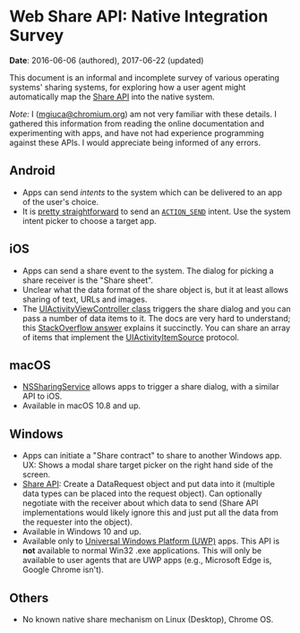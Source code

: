 # Web Share API: Native Integration Survey

**Date**: 2016-06-06 (authored), 2017-06-22 (updated)

This document is an informal and incomplete survey of various operating systems'
sharing systems, for exploring how a user agent might automatically map the
[Share API](explainer.md) into the native system.

*Note:* I (mgiuca@chromium.org) am not very familiar with these details. I
gathered this information from reading the online documentation and
experimenting with apps, and have not had experience programming against these
APIs. I would appreciate being informed of any errors.

## Android

* Apps can send *intents* to the system which can be delivered to an app of the
  user's choice.
* It is [pretty
  straightforward](http://developer.android.com/training/sharing/send.html) to
  send an
  [`ACTION_SEND`](http://developer.android.com/reference/android/content/Intent.html#ACTION_SEND)
  intent. Use the system intent picker to choose a target app.

## iOS

* Apps can send a share event to the system. The dialog for picking a share
  receiver is the "Share sheet".
* Unclear what the data format of the share object is, but it at least allows
  sharing of text, URLs and images.
* The [UIActivityViewController
  class](https://developer.apple.com/library/ios/documentation/UIKit/Reference/UIActivityViewController_Class/index.html)
  triggers the share dialog and you can pass a number of data items to it. The
  docs are very hard to understand; this [StackOverflow
  answer](http://stackoverflow.com/a/13499204/368821) explains it succinctly.
  You can share an array of items that implement the
  [UIActivityItemSource](https://developer.apple.com/library/ios/documentation/UIKit/Reference/UIActivityItemSource_protocol/index.html)
  protocol.

## macOS

* [NSSharingService](https://developer.apple.com/documentation/appkit/nssharingservice)
  allows apps to trigger a share dialog, with a similar API to iOS.
* Available in macOS 10.8 and up.

## Windows

* Apps can initiate a "Share contract" to share to another Windows app. UX:
  Shows a modal share target picker on the right hand side of the screen.
* [Share
  API](https://msdn.microsoft.com/en-us/windows/uwp/app-to-app/share-data):
  Create a DataRequest object and put data into it (multiple data types can be
  placed into the request object). Can optionally negotiate with the receiver
  about which data to send (Share API implementations would likely ignore this
  and just put all the data from the requester into the object).
* Available in Windows 10 and up.
* Available only to [Universal Windows Platform
  (UWP)](https://msdn.microsoft.com/en-us/windows/uwp/get-started/whats-a-uwp)
  apps. This API is **not** available to normal Win32 .exe applications. This
  will only be available to user agents that are UWP apps (e.g., Microsoft Edge
  is, Google Chrome isn't).

## Others

* No known native share mechanism on Linux (Desktop), Chrome OS.
